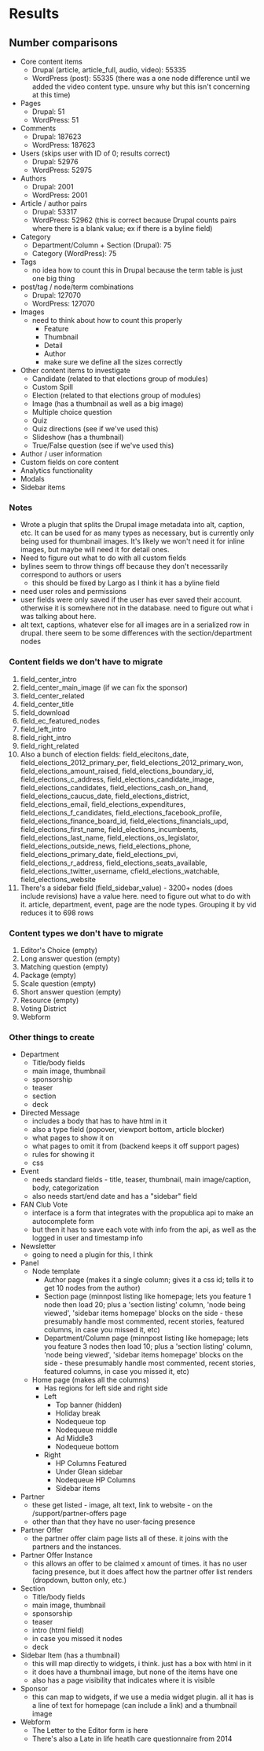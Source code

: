 # Results

## Number comparisons

- Core content items
    - Drupal (article, article_full, audio, video): 55335
    - WordPress (post): 55335 (there was a one node difference until we added the video content type. unsure why but this isn't concerning at this time)
- Pages
    - Drupal: 51
    - WordPress: 51
- Comments
    - Drupal: 187623
    - WordPress: 187623
- Users (skips user with ID of 0; results correct)
    - Drupal: 52976
    - WordPress: 52975
- Authors
    - Drupal: 2001
    - WordPress: 2001
- Article / author pairs
    - Drupal: 53317
    - WordPress: 52962 (this is correct because Drupal counts pairs where there is a blank value; ex if there is a byline field)
- Category
    - Department/Column + Section (Drupal): 75
    - Category (WordPress): 75
- Tags
    - no idea how to count this in Drupal because the term table is just one big thing
- post/tag / node/term combinations
    - Drupal: 127070
    - WordPress: 127070
- Images
    - need to think about how to count this properly
        - Feature
        - Thumbnail
        - Detail
        - Author
        - make sure we define all the sizes correctly
- Other content items to investigate
    - Candidate (related to that elections group of modules)
    - Custom Spill
    - Election (related to that elections group of modules)
    - Image (has a thumbnail as well as a big image)
    - Multiple choice question
    - Quiz
    - Quiz directions (see if we've used this)
    - Slideshow (has a thumbnail)
    - True/False question (see if we've used this)
- Author / user information
- Custom fields on core content
- Analytics functionality
- Modals
- Sidebar items

### Notes

- Wrote a plugin that splits the Drupal image metadata into alt, caption, etc. It can be used for as many types as necessary, but is currently only being used for thumbnail images. It's likely we won't need it for inline images, but maybe will need it for detail ones.
- Need to figure out what to do with all custom fields
- bylines seem to throw things off because they don't necessarily correspond to authors or users
    - this should be fixed by Largo as I think it has a byline field
- need user roles and permissions
- user fields were only saved if the user has ever saved their account. otherwise it is somewhere not in the database. need to figure out what i was talking about here.
- alt text, captions, whatever else for all images are in a serialized row in drupal. there seem to be some differences with the section/department nodes


### Content fields we don't have to migrate

1. field_center_intro
2. field_center_main_image (if we can fix the sponsor)
2. field_center_related
3. field_center_title
4. field_download
5. field_ec_featured_nodes
6. field_left_intro
7. field_right_intro
8. field_right_related
9. Also a bunch of election fields: field_elecitons_date, field_elections_2012_primary_per, field_elections_2012_primary_won, field_elections_amount_raised, field_elections_boundary_id, field_elections_c_address, field_elections_candidate_image, field_elections_candidates, field_elections_cash_on_hand, field_elections_caucus_date, field_elections_district, field_elections_email, field_elections_expenditures, field_elections_f_candidates, field_elections_facebook_profile, field_elections_finance_board_id, field_elections_financials_upd, field_elections_first_name, field_elections_incumbents, field_elections_last_name, field_elections_os_legislator, field_elections_outside_news, field_elections_phone, field_elections_primary_date, field_elections_pvi, field_elections_r_address, field_elections_seats_available, field_elections_twitter_username, cfield_elections_watchable, field_elections_website
10. There's a sidebar field (field_sidebar_value) - 3200+ nodes (does include revisions) have a value here. need to figure out what to do with it. article, department, event, page are the node types. Grouping it by vid reduces it to 698 rows


### Content types we don't have to migrate

1. Editor's Choice (empty)
2. Long answer question (empty)
3. Matching question (empty)
2. Package (empty)
3. Scale question (empty)
4. Short answer question (empty)
2. Resource (empty)
2. Voting District
2. Webform


### Other things to create

- Department
    - Title/body fields
    - main image, thumbnail
    - sponsorship
    - teaser
    - section
    - deck
- Directed Message
    - includes a body that has to have html in it
    - also a type field (popover, viewport bottom, article blocker)
    - what pages to show it on
    - what pages to omit it from (backend keeps it off support pages)
    - rules for showing it
    - css
- Event
    - needs standard fields - title, teaser, thumbnail, main image/caption, body, categorization
    - also needs start/end date and has a "sidebar" field
- FAN Club Vote
    - interface is a form that integrates with the propublica api to make an autocomplete form
    - but then it has to save each vote with info from the api, as well as the logged in user and timestamp info
- Newsletter
    - going to need a plugin for this, I think
- Panel
    - Node template
        - Author page (makes it a single column; gives it a css id; tells it to get 10 nodes from the author)
        - Section page (minnpost listing like homepage; lets you feature 1 node then load 20; plus a 'section listing' column, 'node being viewed', 'sidebar items homepage' blocks on the side - these presumably handle most commented, recent stories, featured columns, in case you missed it, etc)
        - Department/Column page (minnpost listing like homepage; lets you feature 3 nodes then load 10; plus a 'section listing' column, 'node being viewed', 'sidebar items homepage' blocks on the side - these presumably handle most commented, recent stories, featured columns, in case you missed it, etc)
    - Home page (makes all the columns)
        - Has regions for left side and right side
        - Left
            - Top banner (hidden)
            - Holiday break
            - Nodequeue top
            - Nodequeue middle
            - Ad Middle3
            - Nodequeue bottom
        - Right
            - HP Columns Featured
            - Under Glean sidebar
            - Nodequeue HP Columns
            - Sidebar items
- Partner
    - these get listed - image, alt text, link to website - on the /support/partner-offers page
    - other than that they have no user-facing presence
- Partner Offer
    - the partner offer claim page lists all of these. it joins with the partners and the instances.
- Partner Offer Instance
    - this allows an offer to be claimed x amount of times. it has no user facing presence, but it does affect how the partner offer list renders (dropdown, button only, etc.)
- Section
    - Title/body fields
    - main image, thumbnail
    - sponsorship
    - teaser
    - intro (html field)
    - in case you missed it nodes
    - deck
- Sidebar Item (has a thumbnail)
    - this will map directly to widgets, i think. just has a box with html in it
    - it does have a thumbnail image, but none of the items have one
    - also has a page visibility that indicates where it is visible
- Sponsor
    - this can map to widgets, if we use a media widget plugin. all it has is a line of text for homepage (can include a link) and a thumbnail image
- Webform
    - The Letter to the Editor form is here
    - There's also a Late in life heatlh care questionnaire from 2014
